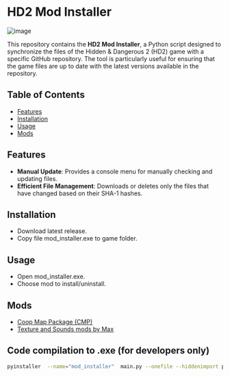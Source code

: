 # HD2 Mod Installer
![image](https://github.com/user-attachments/assets/77d12014-649b-40bd-afe0-e5839eca21fa)

This repository contains the **HD2 Mod Installer**, a Python script designed to synchronize the files of the Hidden & Dangerous 2 (HD2) game with a specific GitHub repository. The tool is particularly useful for ensuring that the game files are up to date with the latest versions available in the repository.

## Table of Contents

- [Features](#features)
- [Installation](#installation)
- [Usage](#usage)
- [Mods](#mods)


## Features

- **Manual Update**: Provides a console menu for manually checking and updating files.
- **Efficient File Management**: Downloads or deletes only the files that have changed based on their SHA-1 hashes.
  
## Installation

- Download latest release.
- Copy file mod_installer.exe to game folder.
  
## Usage
- Open mod_installer.exe.
- Choose mod to install/uninstall.

## Mods
- [Coop Map Package (CMP)](https://github.com/ehylla93/had2-cmp)
- [Texture and Sounds mods by Max](https://github.com/DarkMatro/Texture-and-Sounds-mods-by-Max)

## Code compilation to .exe (for developers only)
```bash
pyinstaller  --name="mod_installer"  main.py --onefile --hiddenimport pygit2 --hiddenimport _cffi_backend --icon 'icons/icon.ico'
```